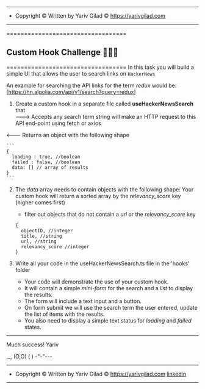 <!-- prettier-ignore-start -->

------------------------------------------------------------------
* Copyright © Written by Yariv Gilad © <https://yarivgilad.com> 
------------------------------------------------------------------

==================================
  ## Custom Hook Challenge 🎉🎉🎉
==================================
In this task you will build a simple UI 
that allows the user to search links on `HackerNews`

An example for searching the API links for the term *redux* would be: 
[https://hn.algolia.com/api/v1/search?query=redux]  

1. Create a custom hook in a separate file called  **useHackerNewsSearch** that  
—--> Accepts any search term string
     will make an HTTP request to this API end-point using fetch or axios

<—-- Returns an object with the following shape 

    ```
    {
      loading : true, //boolean
      failed : false, //boolean
      data: [] // array of results
    }
    ```

2. The *data* array needs to contain objects with the following shape:
   Your custom hook will return a sorted array by the *relevancy_score* key 
   (higher comes first)
   * filter out objects that do not contain a *url* or the *relevancy_score* key

    ```
    {
      objectID, //integer
      title, //string
      url, //string
      relevancy_score //integer
    }
    ```

3.  Write all your code in the useHackerNewsSearch.ts file in the 'hooks' folder
    - Your code will demonstrate the use of your custom hook.
    - It will contain a simple *mini-form* for the search and a *list* to display the results.
    - The form will include a text input and a button.
    - On form submit we will use the search term the user entered, update the list of items with the results. 
    - You also need to display a simple text status for *loading* and *failed* states.


---

Much success!
Yariv

 ,_,
(O,O)
(   )
-"-"---

---------------------------------------------------------------
* Copyright © Written by Yariv Gilad © <https://yarivgilad.com> 
[linkedin](https://www.linkedin.com/in/yarivgilad/)
---------------------------------------------------------------
<!-- prettier-ignore-end -->
